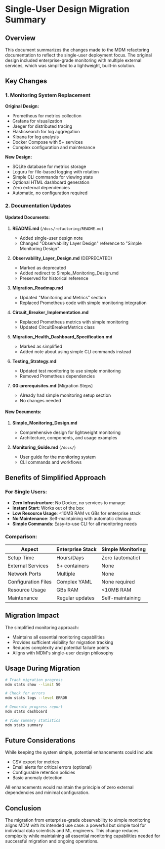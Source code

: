 # Single-User Design Migration Summary

## Overview

This document summarizes the changes made to the MDM refactoring documentation to reflect the single-user deployment focus. The original design included enterprise-grade monitoring with multiple external services, which was simplified to a lightweight, built-in solution.

## Key Changes

### 1. Monitoring System Replacement

**Original Design:**
- Prometheus for metrics collection
- Grafana for visualization
- Jaeger for distributed tracing
- Elasticsearch for log aggregation
- Kibana for log analysis
- Docker Compose with 5+ services
- Complex configuration and maintenance

**New Design:**
- SQLite database for metrics storage
- Loguru for file-based logging with rotation
- Simple CLI commands for viewing stats
- Optional HTML dashboard generation
- Zero external dependencies
- Automatic, no configuration required

### 2. Documentation Updates

#### Updated Documents:

1. **README.md** (`/docs/refactoring/README.md`)
   - Added single-user design note
   - Changed "Observability Layer Design" reference to "Simple Monitoring Design"

2. **Observability_Layer_Design.md** (DEPRECATED)
   - Marked as deprecated
   - Added redirect to Simple_Monitoring_Design.md
   - Preserved for historical reference

3. **Migration_Roadmap.md**
   - Updated "Monitoring and Metrics" section
   - Replaced Prometheus code with simple monitoring integration

4. **Circuit_Breaker_Implementation.md**
   - Replaced Prometheus metrics with simple monitoring
   - Updated CircuitBreakerMetrics class

5. **Migration_Health_Dashboard_Specification.md**
   - Marked as simplified
   - Added note about using simple CLI commands instead

6. **Testing_Strategy.md**
   - Updated test monitoring to use simple monitoring
   - Removed Prometheus dependencies

7. **00-prerequisites.md** (Migration Steps)
   - Already had simple monitoring setup section
   - No changes needed

#### New Documents:

1. **Simple_Monitoring_Design.md**
   - Comprehensive design for lightweight monitoring
   - Architecture, components, and usage examples

2. **Monitoring_Guide.md** (`/docs/`)
   - User guide for the monitoring system
   - CLI commands and workflows

## Benefits of Simplified Approach

### For Single Users:
- **Zero Infrastructure**: No Docker, no services to manage
- **Instant Start**: Works out of the box
- **Low Resource Usage**: <10MB RAM vs GBs for enterprise stack
- **No Maintenance**: Self-maintaining with automatic cleanup
- **Simple Commands**: Easy-to-use CLI for all monitoring needs

### Comparison:

| Aspect | Enterprise Stack | Simple Monitoring |
|--------|-----------------|-------------------|
| Setup Time | Hours/Days | Zero (automatic) |
| External Services | 5+ containers | None |
| Network Ports | Multiple | None |
| Configuration Files | Complex YAML | None required |
| Resource Usage | GBs RAM | <10MB RAM |
| Maintenance | Regular updates | Self-maintaining |

## Migration Impact

The simplified monitoring approach:
- Maintains all essential monitoring capabilities
- Provides sufficient visibility for migration tracking
- Reduces complexity and potential failure points
- Aligns with MDM's single-user design philosophy

## Usage During Migration

```bash
# Track migration progress
mdm stats show --limit 50

# Check for errors
mdm stats logs --level ERROR

# Generate progress report
mdm stats dashboard

# View summary statistics
mdm stats summary
```

## Future Considerations

While keeping the system simple, potential enhancements could include:
- CSV export for metrics
- Email alerts for critical errors (optional)
- Configurable retention policies
- Basic anomaly detection

All enhancements would maintain the principle of zero external dependencies and minimal configuration.

## Conclusion

The migration from enterprise-grade observability to simple monitoring aligns MDM with its intended use case: a powerful but simple tool for individual data scientists and ML engineers. This change reduces complexity while maintaining all essential monitoring capabilities needed for successful migration and ongoing operations.